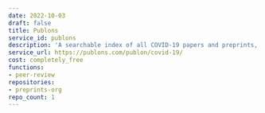 ```yaml
---
date: 2022-10-03
draft: false
title: Publons
service_id: publons
description: 'A searchable index of all COVID-19 papers and preprints, updated daily. '
service_url: https://publons.com/publon/covid-19/
cost: completely_free
functions:
- peer-review
repositories:
- preprints-org
repo_count: 1
---
```



